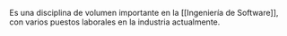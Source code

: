 Es una disciplina de volumen importante en la [[Ingeniería de Software]], con varios puestos laborales en la industria actualmente.